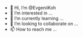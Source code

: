 - 👋 Hi, I’m @EvgeniiKoh
- 👀 I’m interested in ...
- 🌱 I’m currently learning ...
- 💞️ I’m looking to collaborate on ...
- 📫 How to reach me ...

<!---
EvgeniiKoh/EvgeniiKoh is a ✨ special ✨ repository because its `README.md` (this file) appears on your GitHub profile.
You can click the Preview link to take a look at your changes.
--->
